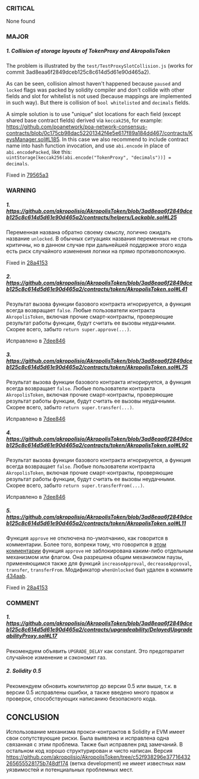 ### CRITICAL

None found


### MAJOR

##### 1. Collision of storage layouts of TokenProxy and AkropolisToken

The problem is illustrated by the `test/TestProxySlotCollision.js` (works for commit 3ad8eaa6f2849dceb125c8c614d5d61e90d465a2).

As can be seen, collision almost haven't happened because `paused` and `locked` flags was packed by solidity compiler and don't collide with other fields and slot for whitelist is not used (because mappings are implemented in such way). But there is collision of `bool whitelisted` and `decimals` fields.

A simple solution is to use "unique" slot locations for each field (except shared base contract fields) derived via `keccak256`, for example: https://github.com/poanetwork/poa-network-consensus-contracts/blob/0c175cb98dac52201342f4e5e617f89a184dd467/contracts/KeysManager.sol#L185.
In this case we also recommend to include contract name into hash function invocation, and use `abi.encode` in place of `abi.encodePacked`, like this: `uintStorage[keccak256(abi.encode("TokenProxy", "decimals"))] = decimals`.

Fixed in [79565a3](https://github.com/akropolisio/AkropolisToken/commit/79565a351c74d7fc668ef96927a68876521e37df)


### WARNING

##### 1. https://github.com/akropolisio/AkropolisToken/blob/3ad8eaa6f2849dceb125c8c614d5d61e90d465a2/contracts/helpers/Lockable.sol#L25

Переменная названа обратно своему смыслу, логично ожидать название `unlocked`. В обычных ситуациях названия переменных не столь критичны, но в данном случае при дальнейшей поддержке этого кода есть риск случайного изменения логики на прямо противоположную.

Fixed in [28a4153](https://github.com/akropolisio/AkropolisToken/commit/28a415392489a1a88073c3d0fd22b141f4d3170e)

##### 2. https://github.com/akropolisio/AkropolisToken/blob/3ad8eaa6f2849dceb125c8c614d5d61e90d465a2/contracts/token/AkropolisToken.sol#L41

Результат вызова функции базового контракта игнорируется, а функция всегда возвращает `false`. Любые пользователи контракта `AkropolisToken`, включая прочие смарт-контракты, проверяющие результат работы функции, будут считать ее вызовы неудачными. Скорее всего, забыто `return super.approve(...)`.

Исправлено в [7dee846](https://github.com/akropolisio/AkropolisToken/commit/7dee8462095656f0bc70617692568180bf2d8f47)

##### 3. https://github.com/akropolisio/AkropolisToken/blob/3ad8eaa6f2849dceb125c8c614d5d61e90d465a2/contracts/token/AkropolisToken.sol#L75

Результат вызова функции базового контракта игнорируется, а функция всегда возвращает `false`. Любые пользователи контракта `AkropolisToken`, включая прочие смарт-контракты, проверяющие результат работы функции, будут считать ее вызовы неудачными. Скорее всего, забыто `return super.transfer(...)`.

Исправлено в [7dee846](https://github.com/akropolisio/AkropolisToken/commit/7dee8462095656f0bc70617692568180bf2d8f47)

##### 4. https://github.com/akropolisio/AkropolisToken/blob/3ad8eaa6f2849dceb125c8c614d5d61e90d465a2/contracts/token/AkropolisToken.sol#L92

Результат вызова функции базового контракта игнорируется, а функция всегда возвращает `false`. Любые пользователи контракта `AkropolisToken`, включая прочие смарт-контракты, проверяющие результат работы функции, будут считать ее вызовы неудачными. Скорее всего, забыто `return super.transferFrom(...)`.

Исправлено в [7dee846](https://github.com/akropolisio/AkropolisToken/commit/7dee8462095656f0bc70617692568180bf2d8f47)

##### 5. https://github.com/akropolisio/AkropolisToken/blob/3ad8eaa6f2849dceb125c8c614d5d61e90d465a2/contracts/token/AkropolisToken.sol#L11

Функция `approve` не отключена по-умолчанию, как говорится в комментарии. Более того, вопреки тому, что говорится в [этом комментарии](https://github.com/akropolisio/AkropolisToken/blob/3ad8eaa6f2849dceb125c8c614d5d61e90d465a2/contracts/token/AkropolisToken.sol#L36) функция `approve` не заблокирована каким-либо отдельным механизмом или флагом. Она разрешена общим механизмом паузы, применяющимся также для функций `increaseApproval`, `decreaseApproval`, `transfer`, `transferFrom`. Модификатор `whenUnlocked` был удален в коммите
[434aab](https://github.com/akropolisio/AkropolisToken/commit/434aab02463cdf7a0a8a2b0f025186168d6c8549).

Fixed in [28a4153](https://github.com/akropolisio/AkropolisToken/commit/28a415392489a1a88073c3d0fd22b141f4d3170e)


### COMMENT

##### 1. https://github.com/akropolisio/AkropolisToken/blob/3ad8eaa6f2849dceb125c8c614d5d61e90d465a2/contracts/upgradeability/DelayedUpgradeabilityProxy.sol#L17

Рекомендуем объявить `UPGRADE_DELAY` как constant. Это предотвратит случайное изменение и сэкономит газ.

##### 2. Solidity 0.5

Рекомендуем обновить компилятор до версии 0.5 или выше, т.к. в версии 0.5 исправлены ошибки, а также введено много правок и проверок, способствующих написанию безопасного кода.


## CONCLUSION 

Использование механизма прокси-контрактов в Solidity и EVM имеет свои сопутствующие риски. Была выявлена и исправлена одна связанная с этим проблема. Также был исправлен ряд замечаний. В остальном код хорошо структурирован и чисто написан. Версия https://github.com/akropolisio/AkropolisToken/tree/c52f938296e37716432265655528175b748df174 (ветка development) не имеет известных нам уязвимостей и потенциальных проблемных мест.

